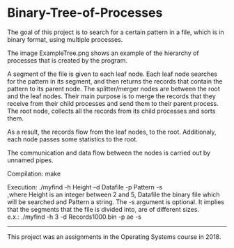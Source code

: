 # Binary-Tree-of-Processes

The goal of this project is to search for a certain pattern in a file, which is in binary format, using multiple processes.

The image ExampleTree.png shows an example of the hierarchy of processes that is created by the program.  

A segment of the file is given to each leaf node. Each leaf node searches for the pattern in its segment, and then returns the records that contain the pattern to its parent node.
The splitter/merger nodes are between the root and the leaf nodes. Their main purpose is to merge the records that they receive from their child processes and send them to their parent process. The root node, collects all the records from its child processes and sorts them.  

As a result, the records flow from the leaf nodes, to the root. Additionaly, each node passes some statistics to the root.  

The communication and data flow between the nodes is carried out by unnamed pipes.

Compilation:
make

Execution:
./myfind -h Height –d Datafile -p Pattern -s  
,where Height is an integer between 2 and 5, Datafile the binary file which will be searched and Pattern a string.
The -s argument is optional. It implies that the segments that the file is divided into, are of different sizes.  
e.x.: ./myfind -h 3 -d Records1000.bin -p ae -s

--------------
This project was an assignments in the Operating Systems course in 2018.
